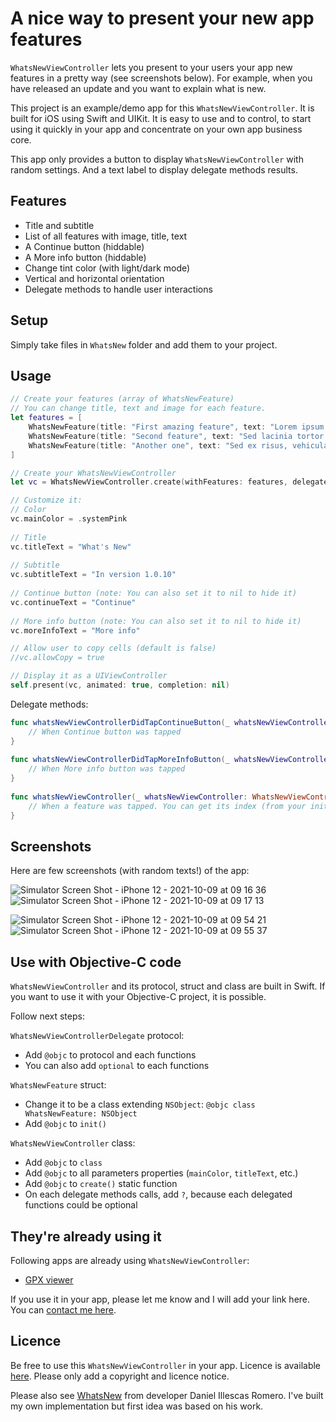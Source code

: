# A nice way to present your new app features

`WhatsNewViewController` lets you present to your users your app new features in a pretty way (see screenshots below). For example, when you have released an update and you want to explain what is new.

This project is an example/demo app for this `WhatsNewViewController`. It is built for iOS using Swift and UIKit. It is easy to use and to control, to start using it quickly in your app and concentrate on your own app business core.

This app only provides a button to display `WhatsNewViewController` with random settings. And a text label to display delegate methods results.

## Features

- Title and subtitle
- List of all features with image, title, text
- A Continue button (hiddable)
- A More info button (hiddable)
- Change tint color (with light/dark mode)
- Vertical and horizontal orientation
- Delegate methods to handle user interactions

## Setup

Simply take files in `WhatsNew` folder and add them to your project.

## Usage

```swift
// Create your features (array of WhatsNewFeature)
// You can change title, text and image for each feature.
let features = [
    WhatsNewFeature(title: "First amazing feature", text: "Lorem ipsum dolor sit amet, consectetur adipiscing elit. Aliquam accumsan pretium arcu, sit amet porta lectus ultrices sed.", image: UIImage(systemName: "paintbrush")),
    WhatsNewFeature(title: "Second feature", text: "Sed lacinia tortor nunc, at eleifend mi porta eu.", image: UIImage(systemName: "globe.europe.africa.fill")),
    WhatsNewFeature(title: "Another one", text: "Sed ex risus, vehicula et finibus et, venenatis vitae nisi.", image: UIImage(systemName: "megaphone")),
]

// Create your WhatsNewViewController
let vc = WhatsNewViewController.create(withFeatures: features, delegate: self)

// Customize it:
// Color
vc.mainColor = .systemPink
        
// Title
vc.titleText = "What's New"
    
// Subtitle
vc.subtitleText = "In version 1.0.10"
    
// Continue button (note: You can also set it to nil to hide it)
vc.continueText = "Continue"
    
// More info button (note: You can also set it to nil to hide it)
vc.moreInfoText = "More info"

// Allow user to copy cells (default is false)
//vc.allowCopy = true

// Display it as a UIViewController
self.present(vc, animated: true, completion: nil)
```

Delegate methods:

```swift
func whatsNewViewControllerDidTapContinueButton(_ whatsNewViewController: WhatsNewViewController) {
    // When Continue button was tapped
}
    
func whatsNewViewControllerDidTapMoreInfoButton(_ whatsNewViewController: WhatsNewViewController) {
    // When More info button was tapped
}
    
func whatsNewViewController(_ whatsNewViewController: WhatsNewViewController, didTapFeature feature: WhatsNewFeature, atIndex index: Int) {
    // When a feature was tapped. You can get its index (from your inital array).
}
```

## Screenshots

Here are few screenshots (with random texts!) of the app:

![Simulator Screen Shot - iPhone 12 - 2021-10-09 at 09 16 36](https://user-images.githubusercontent.com/1695222/136648400-68cb00cc-c3c6-4263-a232-640c9a2f2693.png)
![Simulator Screen Shot - iPhone 12 - 2021-10-09 at 09 17 13](https://user-images.githubusercontent.com/1695222/136648401-4575e66c-52c5-4a4d-9059-c7ed9786a305.png)

![Simulator Screen Shot - iPhone 12 - 2021-10-09 at 09 54 21](https://user-images.githubusercontent.com/1695222/136649607-463c2549-7d6c-4440-be15-44b63dfd83c8.png)
![Simulator Screen Shot - iPhone 12 - 2021-10-09 at 09 55 37](https://user-images.githubusercontent.com/1695222/136649647-b7588b5c-88d2-419e-a20f-f986d1508464.png)

## Use with Objective-C code

`WhatsNewViewController` and its protocol, struct and class are built in Swift. If you want to use it with your Objective-C project, it is possible.

Follow next steps:

`WhatsNewViewControllerDelegate` protocol:
- Add `@objc` to protocol and each functions
- You can also add `optional` to each functions

`WhatsNewFeature` struct:
- Change it to be a class extending `NSObject`: `@objc class WhatsNewFeature: NSObject`
- Add `@objc` to `init()`

`WhatsNewViewController` class:
- Add `@objc` to `class`
- Add `@objc` to all parameters properties (`mainColor`, `titleText`, etc.)
- Add `@objc` to `create()` static function
- On each delegate methods calls, add `?`, because each delegated functions could be optional

## They're already using it

Following apps are already using `WhatsNewViewController`:

- [GPX viewer](https://apps.apple.com/ch/app/gpx-viewer/id1511582047)

If you use it in your app, please let me know and I will add your link here. You can [contact me here](https://contact.gander.family?locale=en).

## Licence

Be free to use this `WhatsNewViewController` in your app. Licence is available [here](https://github.com/Jonathan-Gander/WhatsNewViewController/blob/main/LICENSE). Please only add a copyright and licence notice.

Please also see [WhatsNew](https://github.com/illescasDaniel/WhatsNew) from developer Daniel Illescas Romero. I've built my own implementation but first idea was based on his work.

